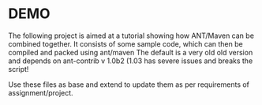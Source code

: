 # DEMO
The following project is aimed at a tutorial showing how ANT/Maven can be combined together. 
It consists of some sample code, which can then be compiled and packed using ant/maven
The default is a very old old version and depends on ant-contrib v 1.0b2 (1.03 has severe issues and breaks the script!

Use these files as base and extend to update them as per requirements of assignment/project. 